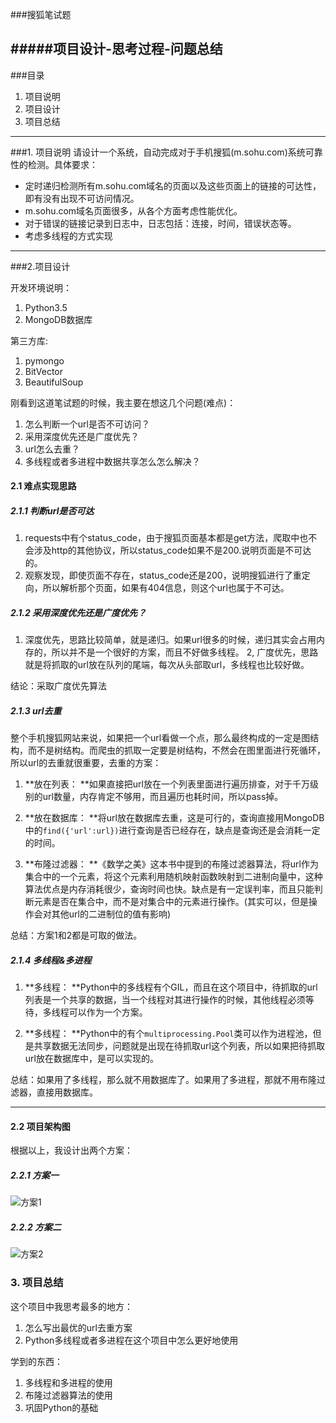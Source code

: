 ###搜狐笔试题 

#####项目设计-思考过程-问题总结
---

###目录 
1. 项目说明 
2. 项目设计 
3. 项目总结 
--- 
###1. 项目说明 
请设计一个系统，自动完成对于手机搜狐(m.sohu.com)系统可靠性的检测。具体要求： 

* 定时递归检测所有m.sohu.com域名的页面以及这些页面上的链接的可达性，即有没有出现不可访问情况。 
* m.sohu.com域名页面很多，从各个方面考虑性能优化。 
* 对于错误的链接记录到日志中，日志包括：连接，时间，错误状态等。 
* 考虑多线程的方式实现 
--- 
###2.项目设计

开发环境说明：

1. Python3.5
2. MongoDB数据库

第三方库:

1. pymongo
2. BitVector
3. BeautifulSoup

刚看到这道笔试题的时候，我主要在想这几个问题(难点)：

1. 怎么判断一个url是否不可访问？
2. 采用深度优先还是广度优先？
3. url怎么去重？
4. 多线程或者多进程中数据共享怎么怎么解决？

#### 2.1 难点实现思路

##### 2.1.1 判断url是否可达

1. requests中有个status_code，由于搜狐页面基本都是get方法，爬取中也不会涉及http的其他协议，所以status\_code如果不是200.说明页面是不可达的。
2. 观察发现，即使页面不存在，status_code还是200，说明搜狐进行了重定向，所以解析那个页面，如果有404信息，则这个url也属于不可达。

##### 2.1.2 采用深度优先还是广度优先？

1. 深度优先，思路比较简单，就是递归。如果url很多的时候，递归其实会占用内存的，所以并不是一个很好的方案，而且不好做多线程。
2, 广度优先，思路就是将抓取的url放在队列的尾端，每次从头部取url，多线程也比较好做。

结论：采取广度优先算法

##### 2.1.3 url去重
整个手机搜狐网站来说，如果把一个url看做一个点，那么最终构成的一定是图结构，而不是树结构。而爬虫的抓取一定要是树结构，不然会在图里面进行死循环，所以url的去重就很重要，去重的方案：

1. **放在列表： **如果直接把url放在一个列表里面进行遍历排查，对于千万级别的url数量，内存肯定不够用，而且遍历也耗时间，所以pass掉。

2. **放在数据库： **将url放在数据库去重，这是可行的，查询直接用MongoDB中的```find({'url':url})```进行查询是否已经存在，缺点是查询还是会消耗一定的时间。

3. **布隆过滤器： **《数学之美》这本书中提到的布隆过滤器算法，将url作为集合中的一个元素，将这个元素利用随机映射函数映射到二进制向量中，这种算法优点是内存消耗很少，查询时间也快。缺点是有一定误判率，而且只能判断元素是否在集合中，而不是对集合中的元素进行操作。(其实可以，但是操作会对其他url的二进制位的值有影响)

总结：方案1和2都是可取的做法。

##### 2.1.4 多线程&多进程
1. **多线程： **Python中的多线程有个GIL，而且在这个项目中，待抓取的url列表是一个共享的数据，当一个线程对其进行操作的时候，其他线程必须等待，多线程可以作为一个方案。

2. **多线程： **Python中的有个```multiprocessing.Pool```类可以作为进程池，但是共享数据无法同步，问题就是出现在待抓取url这个列表，所以如果把待抓取url放在数据库中，是可以实现的。

总结：如果用了多线程，那么就不用数据库了。如果用了多进程，那就不用布隆过滤器，直接用数据库。

---
#### 2.2 项目架构图

根据以上，我设计出两个方案：

##### 2.2.1 方案一
![方案1](https://github.com/AJKipper/python/blob/master/sohu-written-test/pics/case1.png)

##### 2.2.2 方案二
![方案2](https://github.com/AJKipper/python/blob/master/sohu-written-test/pics/case2.png)


### 3. 项目总结

这个项目中我思考最多的地方：

1. 怎么写出最优的url去重方案
2. Python多线程或者多进程在这个项目中怎么更好地使用

学到的东西：

1. 多线程和多进程的使用
2. 布隆过滤器算法的使用
3. 巩固Python的基础






